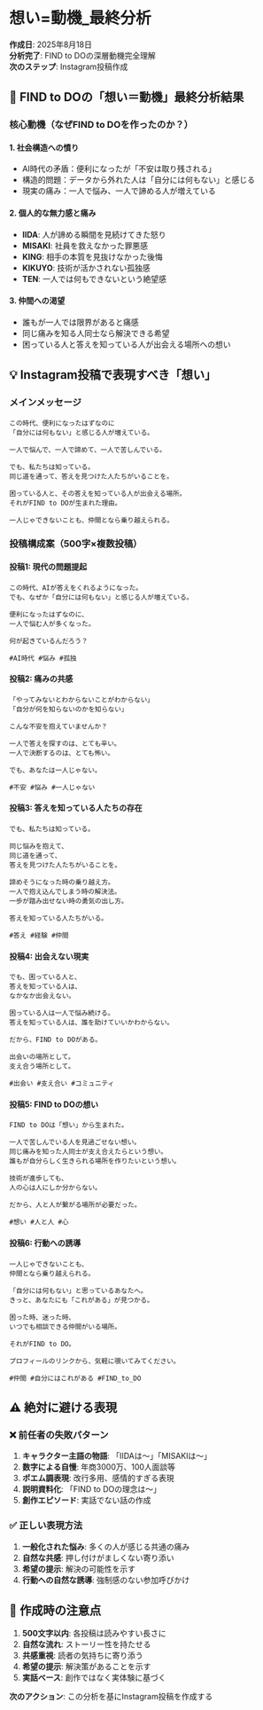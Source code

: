 # 想い=動機_最終分析

**作成日**: 2025年8月18日  
**分析完了**: FIND to DOの深層動機完全理解  
**次のステップ**: Instagram投稿作成

## 🎯 FIND to DOの「想い＝動機」最終分析結果

### **核心動機（なぜFIND to DOを作ったのか？）**

#### **1. 社会構造への憤り**
- AI時代の矛盾：便利になったが「不安は取り残される」
- 構造的問題：データから外れた人は「自分には何もない」と感じる
- 現実の痛み：一人で悩み、一人で諦める人が増えている

#### **2. 個人的な無力感と痛み**
- **IIDA**: 人が諦める瞬間を見続けてきた怒り
- **MISAKI**: 社員を救えなかった罪悪感
- **KING**: 相手の本質を見抜けなかった後悔
- **KIKUYO**: 技術が活かされない孤独感
- **TEN**: 一人では何もできないという絶望感

#### **3. 仲間への渇望**
- 誰もが一人では限界があると痛感
- 同じ痛みを知る人同士なら解決できる希望
- 困っている人と答えを知っている人が出会える場所への想い

## 💡 Instagram投稿で表現すべき「想い」

### **メインメッセージ**
```
この時代、便利になったはずなのに
「自分には何もない」と感じる人が増えている。

一人で悩んで、一人で諦めて、一人で苦しんでいる。

でも、私たちは知っている。
同じ道を通って、答えを見つけた人たちがいることを。

困っている人と、その答えを知っている人が出会える場所。
それがFIND to DOが生まれた理由。

一人じゃできないことも、仲間となら乗り越えられる。
```

### **投稿構成案（500字×複数投稿）**

#### **投稿1: 現代の問題提起**
```
この時代、AIが答えをくれるようになった。
でも、なぜか「自分には何もない」と感じる人が増えている。

便利になったはずなのに、
一人で悩む人が多くなった。

何が起きているんだろう？

#AI時代 #悩み #孤独
```

#### **投稿2: 痛みの共感**
```
「やってみないとわからないことがわからない」
「自分が何を知らないのかを知らない」

こんな不安を抱えていませんか？

一人で答えを探すのは、とても辛い。
一人で決断するのは、とても怖い。

でも、あなたは一人じゃない。

#不安 #悩み #一人じゃない
```

#### **投稿3: 答えを知っている人たちの存在**
```
でも、私たちは知っている。

同じ悩みを抱えて、
同じ道を通って、
答えを見つけた人たちがいることを。

諦めそうになった時の乗り越え方。
一人で抱え込んでしまう時の解決法。
一歩が踏み出せない時の勇気の出し方。

答えを知っている人たちがいる。

#答え #経験 #仲間
```

#### **投稿4: 出会えない現実**
```
でも、困っている人と、
答えを知っている人は、
なかなか出会えない。

困っている人は一人で悩み続ける。
答えを知っている人は、誰を助けていいかわからない。

だから、FIND to DOがある。

出会いの場所として。
支え合う場所として。

#出会い #支え合い #コミュニティ
```

#### **投稿5: FIND to DOの想い**
```
FIND to DOは「想い」から生まれた。

一人で苦しんでいる人を見過ごせない想い。
同じ痛みを知った人同士が支え合えたらという想い。
誰もが自分らしく生きられる場所を作りたいという想い。

技術が進歩しても、
人の心は人にしか分からない。

だから、人と人が繋がる場所が必要だった。

#想い #人と人 #心
```

#### **投稿6: 行動への誘導**
```
一人じゃできないことも、
仲間となら乗り越えられる。

「自分には何もない」と思っているあなたへ。
きっと、あなたにも「これがある」が見つかる。

困った時、迷った時、
いつでも相談できる仲間がいる場所。

それがFIND to DO。

プロフィールのリンクから、気軽に覗いてみてください。

#仲間 #自分にはこれがある #FIND_to_DO
```

## ⚠️ 絶対に避ける表現

### ❌ 前任者の失敗パターン
1. **キャラクター主語の物語**: 「IIDAは〜」「MISAKIは〜」
2. **数字による自慢**: 年商3000万、100人面談等
3. **ポエム調表現**: 改行多用、感情的すぎる表現
4. **説明資料化**: 「FIND to DOの理念は〜」
5. **創作エピソード**: 実話でない話の作成

### ✅ 正しい表現方法
1. **一般化された悩み**: 多くの人が感じる共通の痛み
2. **自然な共感**: 押し付けがましくない寄り添い
3. **希望の提示**: 解決の可能性を示す
4. **行動への自然な誘導**: 強制感のない参加呼びかけ

## 📝 作成時の注意点

1. **500文字以内**: 各投稿は読みやすい長さに
2. **自然な流れ**: ストーリー性を持たせる
3. **共感重視**: 読者の気持ちに寄り添う
4. **希望の提示**: 解決策があることを示す
5. **実話ベース**: 創作ではなく実体験に基づく

**次のアクション**: この分析を基にInstagram投稿を作成する